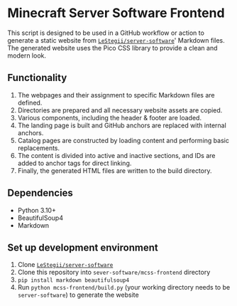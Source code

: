 # Minecraft Server Software Frontend
This script is designed to be used in a GitHub workflow or action to generate a static website from [`LeStegii/server-software`](https://github.com/LeStegii/server-software)' Markdown files. The generated website uses the Pico CSS library to provide a clean and modern look.

## Functionality
1. The webpages and their assignment to specific Markdown files are defined.
2. Directories are prepared and all necessary website assets are copied.
3. Various components, including the header & footer are loaded.
4. The landing page is built and GitHub anchors are replaced with internal anchors.
5. Catalog pages are constructed by loading content and performing basic replacements.
6. The content is divided into active and inactive sections, and IDs are added to anchor tags for direct linking.
7. Finally, the generated HTML files are written to the build directory.

## Dependencies
- Python 3.10+
- BeautifulSoup4
- Markdown

## Set up development environment
1. Clone [`LeStegii/server-software`](https://github.com/LeStegii/server-software)
2. Clone this repository into `sever-software/mcss-frontend` directory
3. `pip install markdown beautifulsoup4`
4. Run `python mcss-frontend/build.py` (your working directory needs to be `server-software`) to generate the website
